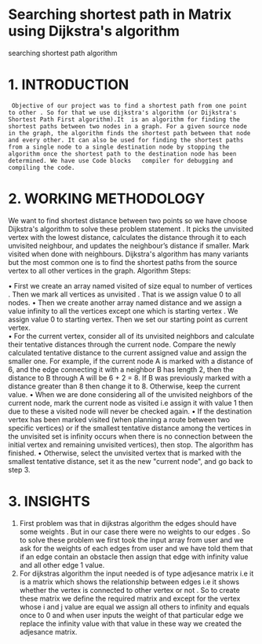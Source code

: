 # Searching shortest path in Matrix using Dijkstra's algorithm  
searching shortest path algorithm

# 1. INTRODUCTION

     Objective of our project was to find a shortest path from one point to other . So for that we use dijkstra's algorithm (or Dijkstra's Shortest Path First algorithm).It  is an algorithm for finding the shortest paths between two nodes in a graph. For a given source node in the graph, the algorithm finds the shortest path between that node and every other. It can also be used for finding the shortest paths from a single node to a single destination node by stopping the algorithm once the shortest path to the destination node has been determined. We have use Code blocks   compiler for debugging and compiling the code.
# 2. WORKING METHODOLOGY

We want to find shortest distance between two points so we have choose Dijkstra's algorithm to solve these problem statement . It picks the unvisited vertex with the lowest distance, calculates the distance through it to each unvisited neighbour, and updates the neighbour’s distance if smaller. Mark visited when done with neighbours. Dijkstra's algorithm has many variants but the most common one is to find the shortest paths from the source vertex to all other vertices in the graph.
Algorithm Steps:

•	First we create an array named visited of size equal to number of vertices . Then  we mark all vertices as unvisited . That is we assign value 0 to all nodes. 
•	Then we create another array named distance and we assign  a value infinity to all the vertices except one which is starting vertex . We assign value 0 to starting vertex. Then we set our starting point as current vertex.  
•	For the current vertex, consider all of its unvisited neighbors and calculate their tentative distances through the current node. Compare the newly calculated tentative distance to the current assigned value and assign the smaller one. For example, if the current node A is marked with a distance of 6, and the edge connecting it with a neighbor B has length 2, then the distance to B through A will be 6 + 2 = 8. If B was previously marked with a distance greater than 8 then change it to 8. Otherwise, keep the current value.
•	When we are done considering all of the unvisited neighbors of the current node, mark the current node as visited i.e assign it with value 1 then due to these a visited node will never be checked again.
•	If the destination vertex has been marked visited (when planning a route between two specific vertices) or if the smallest tentative distance among the vertices in the unvisited set is infinity occurs when there is no connection between the initial vertex and remaining unvisited vertices), then stop. The algorithm has finished.
•	Otherwise, select the unvisited vertex that is marked with the smallest tentative distance, set it as the new "current node", and go back to step 3.



# 3. INSIGHTS
1.	First  problem was that in dijkstras algorithm the edges should have some weights . But in our case there were no weights to our edges . So to solve these problem we first took the input array from user and we ask for the weights of each edges from user and we have told them that if an edge contain an obstacle then assign that edge with infinity value and all other edge 1 value.
2.	For dijkstras algorithm the input needed is of type adjesance matrix i.e it is a matrix which shows the relationship between edges i.e it shows whether the vertex is connected to other vertex or not . So to create these matrix we define the required matrix and except for the vertex whose i and j value are equal we assign all others to infinity and equals once to 0 and when user inputs the weight of that particular edge we replace the infinity value with that value in these way we created the adjesance matrix.

